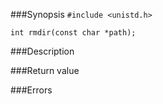 ###Synopsis
`#include <unistd.h>`

`int rmdir(const char *path);`

###Description

###Return value

###Errors